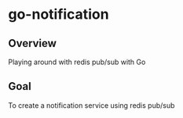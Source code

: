 # go-notification
## Overview
Playing around with redis pub/sub with Go

## Goal
To create a notification service using redis pub/sub
